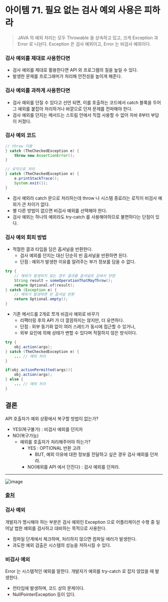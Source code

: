 # 아이템 71. 필요 없는 검사 예외 사용은 피하라 
> JAVA 의 예외 처리는 모두 Throwable 을 상속하고 있고, 크게 Exception 과 Error 로 나뉜다. 
> Exception 은 검사 예외이고, Error 는 비검사 예외이다. 


### 검사 예외를 제대로 사용한다면
- 검사 예외를 제대로 활용한다면 API 와 프로그램의 질을 높일 수 있다. 
- 발생한 문제를 프로그래머가 처리해 안전성을 높이게 해준다.

### 검사 예외를 과하게 사용한다면 
- 검사 예외를 던질 수 있다고 선언 되면, 이를 호출하는 코드에서 catch 블록을 두어 그 예외를 붙잡아 처리하거나 바깥으로 던져 문제를 전파해야 한다. 
- 검사 예외를 던지는 메서드는 스트림 안에서 직접 사용할 수 없어 자바 8부터 부담이 커졌다. 

### 검사 예외 코드 
~~~java
// throw 이용
} catch (TheCheckedException e) {
    throw new AssertionError();
}
~~~

~~~java
// 로직으로 처리
} catch (TheCheckedException e) {
    e.printStackTrace();
    System.exit(1);
}
~~~

- 검사 예외라 catch 문으로 처리하는데 throw 나 시스템 종료라는 로직이 비검사 예외가 큰 차이가 없다. 
- 별 다른 방법이 없으면 비검사 예외를 선택해야 한다. 
- 검사 예외는 하나의 예외라도 try-catch 를 사용해야하므로 불편하다는 단점이 있다. 

### 검사 예외 회피 방법 
- 적절한 결과 타입을 담은 옵셔널을 반환한다. 
  - 검사 예외를 던지는 대신 단순히 빈 옵셔널을 반환하면 된다. 
  - 단점 : 예외가 발생한 이유를 알려주는 부가 정보를 담을 수 없다. 
~~~java
try {
    // 예외가 발생하지 않는 경우 결과를 옵셔널로 감싸서 반환
    String result = someOperationThatMayThrow();
    return Optional.of(result);
} catch (Exception e) {
    // 예외가 발생하면 빈 옵셔널 반환
    return Optional.empty();
}
~~~
- 기존 메서드를 2개로 쪼개 비검사 예외로 바꾸기 
  - 리팩터링 후의 API 가 더 깔끔하지는 않지만, 더 유연하다. 
  - 단점 : 외부 동기화 없이 여러 스레드가 동시에 접근할 수 있거나, 
  - 외부 요인에 의해 상태가 변할 수 있다며 적절하지 않은 방식이다. 
~~~java
try {
	obj.action(args);
} catch (TheCheckedException e) {
	... // 예외 처리
}
~~~
~~~java
if(obj.actionPermitted(args)){
	obj.action(args);
} else {
	... // 예외 처리
}
~~~

## 결론
API 호출자가 예외 상황에서 복구할 방법이 없는가?
 - YES(복구불가) : 비검사 예외를 던지자 
 - NO(복구가능)
   - 예외를 호출자가 처리해주어야 하는가?
     - YES : OPTIONAL 반환 고려 
       - BUT, 예외 이유에 대한 정보를 전달하고 싶은 경우 검사 예외를 던져라.
     - NO(예외를 API 에서 던진다) : 검사 예외를 던져라.

---
![image](https://github.com/silversheep26/Effective_Java/assets/122955367/c77a6e74-fccd-4851-841b-2e4d50f269b3)
### [출처](https://velog.io/@chullll/JAVA-%EA%B2%80%EC%82%AC%EC%98%88%EC%99%B8%EC%99%80-%EB%B9%84%EA%B2%80%EC%82%AC%EC%98%88%EC%99%B8)

### 검사 예외 
개발자가 명시해야 하는 부분은 검사 예외인 Exception 으로 어플리케이션 수행 중 일어날 법한 예외를 검사하고 대비하는 목적으로 사용한다. 
- 컴파일 단계에서 체크하며, 처리하지 않으면 컴파일 에러가 발생한다.
- 과도한 예외 검출은 시스템의 성능을 저하시킬 수 있다. 

### 비검사 예외 
Error 는 시스템적인 예외를 말한다. 개발자가 예외를 try-catch 로 잡지 않았을 때 발생한다. 
- 런타임에 발생하며, 코드 상의 문제이다. 
- NullPointerException 등이 있다.

